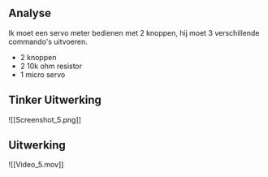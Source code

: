 ## Analyse
Ik moet een servo meter bedienen met 2 knoppen, hij moet 3 verschillende commando's uitvoeren.
- 2 knoppen
- 2 10k ohm resistor
- 1 micro servo
## Tinker Uitwerking
![[Screenshot_5.png]]

## Uitwerking
![[Video_5.mov]]
